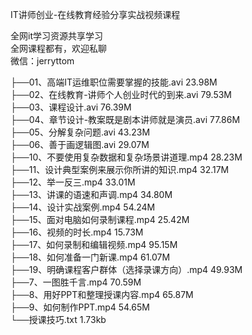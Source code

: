 IT讲师创业-在线教育经验分享实战视频课程

全网it学习资源共享学习<br>全网课程都有，欢迎私聊<br>微信：jerryttom<br>

├──01、高端IT运维职位需要掌握的技能.avi 23.98M<br> ├──02、在线教育-讲师个人创业时代的到来.avi 79.53M<br> ├──03、课程设计.avi 76.39M<br> ├──04、章节设计-教案既是剧本讲师就是演员.avi 77.86M<br> ├──05、分解复杂问题.avi 43.23M<br> ├──06、善于画逻辑图.avi 29.07M<br> ├──10、不要使用复杂数据和复杂场景讲道理.mp4 28.23M<br> ├──11、设计典型案例来展示你所讲的知识.mp4 32.17M<br> ├──12、举一反三.mp4 33.01M<br> ├──13、讲课的语速和声调.mp4 34.80M<br> ├──14、设计实战案例.mp4 54.24M<br> ├──15、面对电脑如何录制课程.mp4 25.42M<br> ├──16、视频的时长.mp4 15.73M<br> ├──17、如何录制和编辑视频.mp4 95.15M<br> ├──18、如何准备一门新课.mp4 61.07M<br> ├──19、明确课程客户群体（选择录课方向）.mp4 49.93M<br> ├──7、一图胜千言.mp4 70.59M<br> ├──8、用好PPT和整理授课内容.mp4 65.87M<br> ├──9、如何制作PPT.mp4 54.65M<br> └──授课技巧.txt 1.73kb
